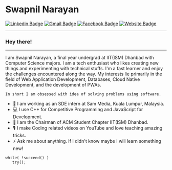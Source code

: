 # Swapnil Narayan

[![Linkedin Badge](https://img.shields.io/badge/-LinkedIn-blue?style=flat-square&logo=Linkedin&logoColor=white&link=https://www.linkedin.com/in/swapzism/)](https://www.linkedin.com/in/swapzism/) 
[![Gmail Badge](https://img.shields.io/badge/-Gmail-c14438?style=flat-square&logo=Gmail&logoColor=white&link=mailto:swapism7@gmail.com)](mailto:swapism7@gmail.com)
[![Facebook Badge](https://img.shields.io/badge/-Facebook-4267B2?style=flat-square&logo=Facebook&logoColor=white&link=https://www.facebook.com/swaprap/)](https://www.facebook.com/swaprap/)
[![Website Badge](https://img.shields.io/badge/-Website-black?style=flat-square&logo=Codepen&logoColor=white&link=https://fswap.github.io/)](https://fswap.github.io/)

---
### Hey there!
---
I am Swapnil Narayan, a final year undergrad at IIT(ISM) Dhanbad with Computer Science majors.
I am a tech enthusiast who likes creating new things and experimenting with technical stuffs.
I'm a fast learner and enjoy the challenges encountered along the way.
My interests lie primarily in the field of Web Application Development, Databases, Cloud Native Development, and the development of PWAs.
```
In short I am obsessed with idea of solving problems using software.
```
- 👔 I am working as an SDE intern at Sam Media, Kuala Lumpur, Malaysia.
- :computer: I use C++ for Competitive Programming and JavaScript for Development.
- 🏅 I am the Chairman of ACM Student Chapter IIT(ISM) Dhanbad.
- 🎙️ I make Coding related videos on YouTube and love teaching amazing tricks.
- ⚡ Ask me about anything. If I didn't know maybe I will learn something new!

```
while( !succeed() )
   try();

```
